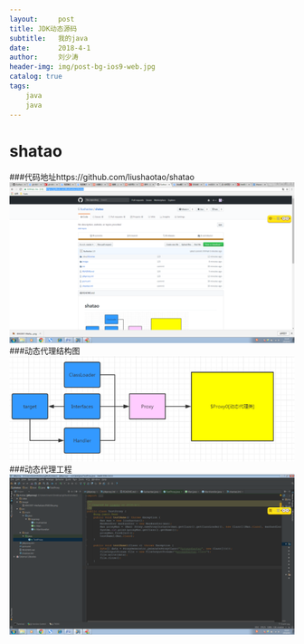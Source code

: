 ```yaml
---
layout:     post
title: JDK动态源码
subtitle:   我的java
date:       2018-4-1
author:     刘少涛
header-img: img/post-bg-ios9-web.jpg
catalog: true
tags:
    java
    java
---
```


# shatao
###代码地址https://github.com/liushaotao/shatao
![Image text](https://github.com/liushaotao/liushaotao.github.io/blob/master/img/234.png)
###动态代理结构图
![Image text](https://github.com/liushaotao/liushaotao.github.io/blob/master/img/4943997-44e9a0abc950038e.png)
###动态代理工程
![Image text](https://github.com/liushaotao/liushaotao.github.io/blob/master/img/123.png)




